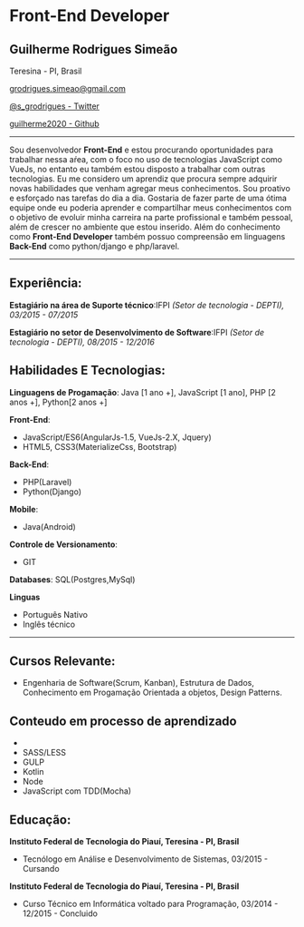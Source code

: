 # Front-End Developer

## Guilherme Rodrigues Simeão

Teresina - PI, Brasil

[ grodrigues.simeao@gmail.com](mailto:grodrigues.simeao@gmail.com)

[ @s_grodrigues - Twitter](https://twitter.com/s_grodrigues)

[ guilherme2020 - Github](https://github.com/Guilherme2020)

---------

Sou desenvolvedor **Front-End**  e estou procurando oportunidades para trabalhar nessa aŕea,
com o foco no uso de tecnologias JavaScript como VueJs, no entanto eu também estou disposto a trabalhar com outras  tecnologias. Eu me considero um aprendiz  que procura sempre adquirir novas habilidades que venham  agregar meus conhecimentos. Sou proativo e esforçado nas tarefas do dia a dia. Gostaria de fazer parte de uma ótima equipe  onde eu poderia aprender e compartilhar meus conhecimentos com o objetivo de evoluir minha carreira na parte profissional e também pessoal, além de crescer no ambiente que estou inserido. Além do conhecimento  como  **Front-End Developer** também possuo compreensão em linguagens **Back-End** como  python/django  e php/laravel.

---------------

## Experiência:

**Estagiário na área de Suporte técnico**:IFPI *(Setor de tecnologia - DEPTI), 03/2015 - 07/2015*

**Estagiário no  setor  de Desenvolvimento de Software**:IFPI *(Setor de tecnologia - DEPTI), 08/2015 - 12/2016*

## Habilidades E Tecnologias:

**Linguagens de Progamação**: Java [1 ano +], JavaScript [1 ano], PHP [2 anos +], Python[2 anos +]

**Front-End**:

- JavaScript/ES6(AngularJs-1.5, VueJs-2.X, Jquery)
- HTML5, CSS3(MaterializeCss, Bootstrap)

**Back-End**:

- PHP(Laravel)
- Python(Django)

**Mobile**:

- Java(Android)

**Controle de Versionamento**:
- GIT

**Databases**: SQL(Postgres,MySql)

**Linguas**
- Português Nativo
- Inglês técnico
----------------------

## Cursos Relevante:
- Engenharia de Software(Scrum, Kanban), Estrutura de Dados, Conhecimento em Progamação Orientada a objetos, Design Patterns.

## Conteudo em processo de aprendizado
  -
  - SASS/LESS
  - GULP
  - Kotlin
  - Node
  - JavaScript com TDD(Mocha)

## Educação:

**Instituto Federal de Tecnologia do Piauí, Teresina - PI, Brasil**
- Tecnólogo em Análise e Desenvolvimento de Sistemas, 03/2015 - Cursando

**Instituto Federal de Tecnologia do Piauí, Teresina - PI, Brasil**
- Curso Técnico em Informática voltado para Programação, 03/2014 - 12/2015 - Concluido
